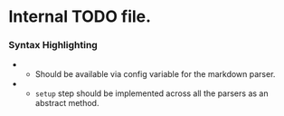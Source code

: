 # Internal TODO file. 

### Syntax Highlighting
- + Should be available via config variable for the markdown parser.
- + `setup` step should be implemented across all the parsers as an abstract method.